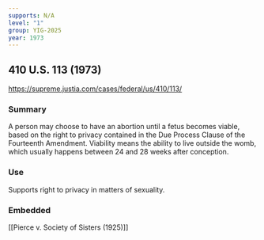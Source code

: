 ```yaml
---
supports: N/A
level: "1"
group: YIG-2025
year: 1973
---
```

##  410 U.S. 113 (1973)


https://supreme.justia.com/cases/federal/us/410/113/

### Summary

A person may choose to have an abortion until a fetus becomes viable, based on the right to privacy contained in the Due Process Clause of the Fourteenth Amendment. Viability means the ability to live outside the womb, which usually happens between 24 and 28 weeks after conception.

### Use

Supports right to privacy in matters of sexuality. 

### Embedded

[[Pierce v. Society of Sisters (1925)]]